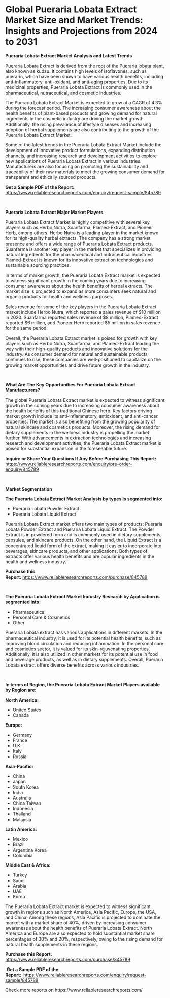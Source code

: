 <p><h1>Global Pueraria Lobata Extract Market Size and Market Trends: Insights and Projections from 2024 to 2031</h1></p><p><strong>Pueraria Lobata Extract Market Analysis and Latest Trends</strong></p>
<p><p>Pueraria Lobata Extract is derived from the root of the Pueraria lobata plant, also known as kudzu. It contains high levels of isoflavones, such as puerarin, which have been shown to have various health benefits, including anti-inflammatory, anti-oxidant, and anti-aging properties. Due to its medicinal properties, Pueraria Lobata Extract is commonly used in the pharmaceutical, nutraceutical, and cosmetic industries.</p><p>The Pueraria Lobata Extract Market is expected to grow at a CAGR of 4.3% during the forecast period. The increasing consumer awareness about the health benefits of plant-based products and growing demand for natural ingredients in the cosmetic industry are driving the market growth. Additionally, the rising prevalence of lifestyle diseases and increasing adoption of herbal supplements are also contributing to the growth of the Pueraria Lobata Extract Market.</p><p>Some of the latest trends in the Pueraria Lobata Extract Market include the development of innovative product formulations, expanding distribution channels, and increasing research and development activities to explore new applications of Pueraria Lobata Extract in various industries. Manufacturers are also focusing on promoting the sustainability and traceability of their raw materials to meet the growing consumer demand for transparent and ethically sourced products.</p></p>
<p><strong>Get a Sample PDF of the Report:&nbsp;</strong> <a href="https://www.reliableresearchreports.com/enquiry/request-sample/845789">https://www.reliableresearchreports.com/enquiry/request-sample/845789</a></p>
<p>&nbsp;</p>
<p><strong>Pueraria Lobata Extract Major Market Players</strong></p>
<p><p>Pueraria Lobata Extract Market is highly competitive with several key players such as Herbo Nutra, Suanfarma, Plamed-Extract, and Pioneer Herb, among others. Herbo Nutra is a leading player in the market known for its high-quality herbal extracts. The company has a strong market presence and offers a wide range of Pueraria Lobata Extract products. Suanfarma is another key player in the market that specializes in providing natural ingredients for the pharmaceutical and nutraceutical industries. Plamed-Extract is known for its innovative extraction technologies and sustainable sourcing practices.</p><p>In terms of market growth, the Pueraria Lobata Extract market is expected to witness significant growth in the coming years due to increasing consumer awareness about the health benefits of herbal extracts. The market size is projected to expand as more consumers seek natural and organic products for health and wellness purposes.</p><p>Sales revenue for some of the key players in the Pueraria Lobata Extract market include Herbo Nutra, which reported a sales revenue of $10 million in 2020. Suanfarma reported sales revenue of $8 million, Plamed-Extract reported $6 million, and Pioneer Herb reported $5 million in sales revenue for the same period.</p><p>Overall, the Pueraria Lobata Extract market is poised for growth with key players such as Herbo Nutra, Suanfarma, and Plamed-Extract leading the way with their high-quality products and innovative solutions for the industry. As consumer demand for natural and sustainable products continues to rise, these companies are well-positioned to capitalize on the growing market opportunities and drive future growth in the industry.</p></p>
<p>&nbsp;</p>
<p><strong>What Are The Key Opportunities For Pueraria Lobata Extract Manufacturers?</strong></p>
<p><p>The global Pueraria Lobata Extract market is expected to witness significant growth in the coming years due to increasing consumer awareness about the health benefits of this traditional Chinese herb. Key factors driving market growth include its anti-inflammatory, antioxidant, and anti-cancer properties. The market is also benefiting from the growing popularity of natural skincare and cosmetics products. Moreover, the rising demand for dietary supplements in the wellness industry is propelling the market further. With advancements in extraction technologies and increasing research and development activities, the Pueraria Lobata Extract market is poised for substantial expansion in the foreseeable future.</p></p>
<p><strong>Inquire or Share Your Questions If Any Before Purchasing This Report:</strong> <a href="https://www.reliableresearchreports.com/enquiry/pre-order-enquiry/845789">https://www.reliableresearchreports.com/enquiry/pre-order-enquiry/845789</a></p>
<p>&nbsp;</p>
<p><strong>Market Segmentation</strong></p>
<p><strong>The Pueraria Lobata Extract Market Analysis by types is segmented into:</strong></p>
<p><ul><li>Pueraria Lobata Powder Extract</li><li>Pueraria Lobata Liquid Extract</li></ul></p>
<p><p>Pueraria Lobata Extract market offers two main types of products: Pueraria Lobata Powder Extract and Pueraria Lobata Liquid Extract. The Powder Extract is in powdered form and is commonly used in dietary supplements, capsules, and skincare products. On the other hand, the Liquid Extract is a concentrated liquid form of the extract, making it easier to incorporate into beverages, skincare products, and other applications. Both types of extracts offer various health benefits and are popular ingredients in the health and wellness industry.</p></p>
<p><strong>Purchase this Report:&nbsp;</strong><a href="https://www.reliableresearchreports.com/purchase/845789">https://www.reliableresearchreports.com/purchase/845789</a></p>
<p>&nbsp;</p>
<p><strong>The Pueraria Lobata Extract Market Industry Research by Application is segmented into:</strong></p>
<p><ul><li>Pharmaceutical</li><li>Personal Care & Cosmetics</li><li>Other</li></ul></p>
<p><p>Pueraria Lobata extract has various applications in different markets. In the pharmaceutical industry, it is used for its potential health benefits, such as improving blood circulation and reducing inflammation. In the personal care and cosmetics sector, it is valued for its skin-rejuvenating properties. Additionally, it is also utilized in other markets for its potential use in food and beverage products, as well as in dietary supplements. Overall, Pueraria Lobata extract offers diverse benefits across various industries.</p></p>
<p>&nbsp;</p>
<p><strong>In terms of Region, the Pueraria Lobata Extract Market Players available by Region are:</strong></p>
<p>
    <p> <strong> North America: </strong>
        <ul>
            <li>United States</li>
            <li>Canada</li>
        </ul>
        </p> 
    <p> <strong> Europe: </strong>
        <ul>
            <li>Germany</li>
            <li>France</li>
            <li>U.K.</li>
            <li>Italy</li>
            <li>Russia</li>
        </ul>
        </p> 
    <p> <strong> Asia-Pacific: </strong>
        <ul>
            <li>China</li>
            <li>Japan</li>
            <li>South Korea</li>
            <li>India</li>
            <li>Australia</li>
            <li>China Taiwan</li>
            <li>Indonesia</li>
            <li>Thailand</li>
            <li>Malaysia</li>
        </ul>
        </p> 
    <p> <strong> Latin America: </strong>
        <ul>
            <li>Mexico</li>
            <li>Brazil</li>
            <li>Argentina Korea</li>
            <li>Colombia</li>
        </ul>
        </p> 
    <p> <strong> Middle East & Africa: </strong>
        <ul>
            <li>Turkey</li>
            <li>Saudi</li>
            <li>Arabia</li>
            <li>UAE</li>
            <li>Korea</li>
        </ul>
    </p>
    </p>
<p><p>The Pueraria Lobata Extract market is expected to witness significant growth in regions such as North America, Asia Pacific, Europe, the USA, and China. Among these regions, Asia Pacific is projected to dominate the market with a market share of 40%, driven by increasing consumer awareness about the health benefits of Pueraria Lobata Extract. North America and Europe are also expected to hold substantial market share percentages of 30% and 20%, respectively, owing to the rising demand for natural health supplements in these regions.</p></p>
<p><strong>Purchase this Report: </strong><a href="https://www.reliableresearchreports.com/purchase/845789">https://www.reliableresearchreports.com/purchase/845789</a></p>
<p>&nbsp;<strong>Get a Sample PDF of the Report:&nbsp;&nbsp;</strong><a href="https://www.reliableresearchreports.com/enquiry/request-sample/845789">https://www.reliableresearchreports.com/enquiry/request-sample/845789</a></p>
<p><strong></strong></p>
<p>Check more reports on https://www.reliableresearchreports.com/</p>